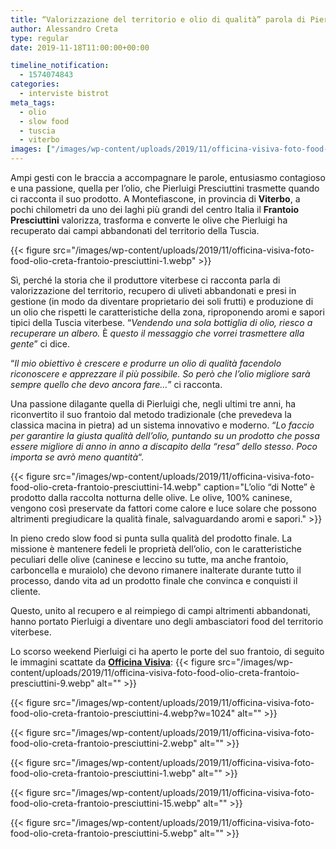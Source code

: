 ```yaml
---
title: “Valorizzazione del territorio e olio di qualità” parola di Pierluigi Presciuttini
author: Alessandro Creta
type: regular
date: 2019-11-18T11:00:00+00:00

timeline_notification:
  - 1574074843
categories:
  - interviste bistrot
meta_tags:
  - olio
  - slow food
  - tuscia
  - viterbo
images: ["/images/wp-content/uploads/2019/11/officina-visiva-foto-food-olio-creta-frantoio-presciuttini-4.webp"]
---
```

Ampi gesti con le braccia a accompagnare le parole, entusiasmo contagioso e una passione, quella per l’olio, che Pierluigi Presciuttini trasmette quando ci racconta il suo prodotto. A Montefiascone, in provincia di **Viterbo**, a pochi chilometri da uno dei laghi più grandi del centro Italia il **Frantoio Presciuttini** valorizza, trasforma e converte le olive che Pierluigi ha recuperato dai campi abbandonati del territorio della Tuscia.


{{< figure src="/images/wp-content/uploads/2019/11/officina-visiva-foto-food-olio-creta-frantoio-presciuttini-1.webp" >}}


Sì, perché la storia che il produttore viterbese ci racconta parla di valorizzazione del territorio, recupero di uliveti abbandonati e presi in gestione (in modo da diventare proprietario dei soli frutti) e produzione di un olio che rispetti le caratteristiche della zona, riproponendo aromi e sapori tipici della Tuscia viterbese. &#8220;_Vendendo una sola bottiglia di olio, riesco a recuperare un albero._ È _questo il messaggio che vorrei trasmettere alla gente_&#8221; ci dice.

“_Il mio obiettivo è crescere e produrre un olio di qualità facendolo riconoscere e apprezzare il più possibile. So però che l’olio migliore sarà sempre quello che devo ancora fare…_” ci racconta.

Una passione dilagante quella di Pierluigi che, negli ultimi tre anni, ha riconvertito il suo frantoio dal metodo tradizionale (che prevedeva la classica macina in pietra) ad un sistema innovativo e moderno. &#8220;_Lo faccio per garantire la giusta qualità dell&#8217;olio, puntando su un prodotto che possa essere migliore di anno in anno a discapito della “resa” dello stesso_. _Poco importa se avrò meno quantità_&#8220;.


{{< figure src="/images/wp-content/uploads/2019/11/officina-visiva-foto-food-olio-creta-frantoio-presciuttini-14.webp" caption="L&#8217;olio &#8220;di Notte&#8221; è prodotto dalla raccolta notturna delle olive. Le olive, 100% caninese, vengono così preservate da fattori come calore e luce solare che possono altrimenti pregiudicare la qualità finale, salvaguardando aromi e sapori." >}}


In pieno credo slow food si punta sulla qualità del prodotto finale. La missione è mantenere fedeli le proprietà dell’olio, con le caratteristiche peculiari delle olive (caninese e leccino su tutte, ma anche frantoio, carboncella e muraiolo) che devono rimanere inalterate durante tutto il processo, dando vita ad un prodotto finale che convinca e conquisti il cliente. 

Questo, unito al recupero e al reimpiego di campi altrimenti abbandonati, hanno portato Pierluigi a diventare uno degli ambasciatori food del territorio viterbese.

Lo scorso weekend Pierluigi ci ha aperto le porte del suo frantoio, di seguito le immagini scattate da **[Officina Visiva][1]**:
{{< figure src="/images/wp-content/uploads/2019/11/officina-visiva-foto-food-olio-creta-frantoio-presciuttini-9.webp" alt="" >}}


{{< figure src="/images/wp-content/uploads/2019/11/officina-visiva-foto-food-olio-creta-frantoio-presciuttini-4.webp?w=1024" alt="" >}}


{{< figure src="/images/wp-content/uploads/2019/11/officina-visiva-foto-food-olio-creta-frantoio-presciuttini-2.webp" alt="" >}}


{{< figure src="/images/wp-content/uploads/2019/11/officina-visiva-foto-food-olio-creta-frantoio-presciuttini-1.webp" alt="" >}}


{{< figure src="/images/wp-content/uploads/2019/11/officina-visiva-foto-food-olio-creta-frantoio-presciuttini-15.webp" alt="" >}}


{{< figure src="/images/wp-content/uploads/2019/11/officina-visiva-foto-food-olio-creta-frantoio-presciuttini-5.webp" alt="" >}}


 [1]: http://www.officinavisiva.it/